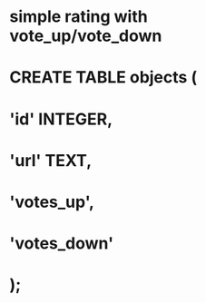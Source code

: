 # simple rating with vote_up/vote_down
#
# CREATE TABLE objects (
#  'id' INTEGER,
#  'url' TEXT,
#  'votes_up',
#  'votes_down'
# );
